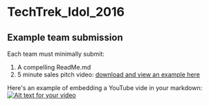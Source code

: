 # TechTrek_Idol_2016 
## Example team submission
Each team must minimally submit:
  1. A compelling ReadMe.md
  2. 5 minute sales pitch video: [download and view an example here](https://github.com/MapEnglish/TechTrek_Idol_2016/blob/master/Intro/TechTrekIdol.mp4?raw=true)

Here's an example of embedding a YouTube vide in your markdown:
[![Alt text for your video](http://img.youtube.com/vi/6Wbi6dhEWdc/0.jpg)](https://www.youtube.com/watch?v=6Wbi6dhEWdc)
